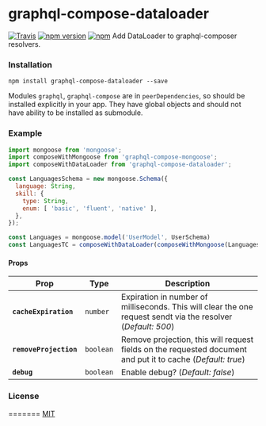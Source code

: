 # graphql-compose-dataloader
[![Travis](https://img.shields.io/travis/stoffern/graphql-compose-dataloader.svg)]()
[![npm version](https://img.shields.io/npm/v/graphql-compose-dataloader.svg?style=flat-square)](https://www.npmjs.com/package/graphql-compose-dataloader) [![npm](https://img.shields.io/npm/l/graphql-compose-dataloader.svg?style=flat-square)](https://github.com/stoffern/graphql-compose-dataloader/blob/master/LICENSE)
Add DataLoader to graphql-composer resolvers.

### Installation
```
npm install graphql-compose-dataloader --save
```
Modules `graphql`, `graphql-compose` are in `peerDependencies`, so should be installed explicitly in your app. They have global objects and should not have ability to be installed as submodule.

### Example
```js
import mongoose from 'mongoose';
import composeWithMongoose from 'graphql-compose-mongoose';
import composeWithDataLoader from 'graphql-compose-dataloader';

const LanguagesSchema = new mongoose.Schema({
  language: String,
  skill: {
    type: String,
    enum: [ 'basic', 'fluent', 'native' ],
  },
});

const Languages = mongoose.model('UserModel', UserSchema)
const LanguagesTC = composeWithDataLoader(composeWithMongoose(Languages),{cacheExpiration: 700})
```

#### Props
| Prop | Type | Description |
|---|---|---|
|**`cacheExpiration`**|`number`|Expiration in number of milliseconds. This will clear the one request sendt via the resolver (_Default: 500_)|
|**`removeProjection`**|`boolean`|Remove projection, this will request fields on the requested document and put it to cache (_Default: true_)|
|**`debug`**|`boolean`|Enable debug? (_Default: false_)|

### License
=======
[MIT](https://github.com/nodkz/graphql-compose-mongoose/blob/master/LICENSE.md)
